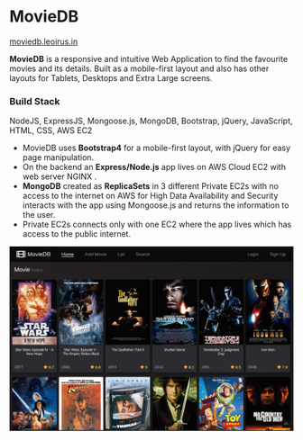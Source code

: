 # MovieDB	
[moviedb.leoirus.in](https://moviedb.leoirus.in)

**MovieDB** is a responsive and intuitive Web Application to find the favourite movies and its details. Built as a mobile-first layout and also has other layouts for Tablets, Desktops and Extra Large screens.

### Build Stack 

NodeJS, ExpressJS, Mongoose.js, MongoDB, Bootstrap, jQuery, JavaScript, HTML, CSS, AWS EC2

* MovieDB uses **Bootstrap4** for a mobile-first layout, with jQuery for easy page manipulation. 
* On the backend an **Express/Node.js** app lives on AWS Cloud EC2 with web server NGINX .
* **MongoDB** created as **ReplicaSets** in 3 different Private EC2s with no access to the internet on AWS for High Data Availability and Security interacts with the app using Mongoose.js and returns the information to the user. 	
* Private EC2s connects only with one EC2 where the app lives which has access to the public internet. 

![MovieDB](public/assets/moviedb.gif)
